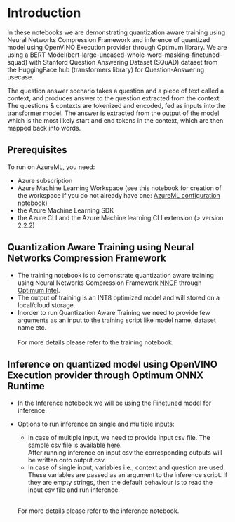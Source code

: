 # Introduction
In these notebooks we are demonstrating quantization aware training using Neural Networks Compression Framework and inference of quantized model using OpenVINO Execution provider through Optimum library.
We are using a BERT Model(bert-large-uncased-whole-word-masking-finetuned-squad) with Stanford Question Answering Dataset (SQuAD) dataset from the HuggingFace hub (transformers library) for Question-Answering usecase.

The question answer scenario takes a question and a piece of text called a context, and produces answer to the question extracted from the context. The questions & contexts are tokenized and encoded, fed as inputs into the transformer model. The answer is extracted from the output of the model which is the most likely start and end tokens in the context, which are then mapped back into words.

## Prerequisites

To run on AzureML, you need:
* Azure subscription
* Azure Machine Learning Workspace (see this notebook for creation of the workspace if you do not already have one: [AzureML configuration notebook](https://github.com/Azure/MachineLearningNotebooks/blob/56e0ebc5acb9614fac51d8b98ede5acee8003820/configuration.ipynb))
* the Azure Machine Learning SDK
* the Azure CLI and the Azure Machine learning CLI extension (> version 2.2.2)


## Quantization Aware Training using Neural Networks Compression Framework 
 - The training notebook is to demonstrate quantization aware training using Neural Networks Compression Framework [NNCF](https://github.com/AlexKoff88/nncf_pytorch/tree/ak/qdq_per_channel) through  
 [Optimum Intel](https://github.com/huggingface/optimum-intel/tree/v1.5.2).  
- The output of training is an INT8 optimized model and will stored on a local/cloud storage.  
- Inorder to run Quantization Aware Training we need to provide few arguments as an input to the training script like model name, dataset name etc.  
  <br/>For more details please refer to the training notebook.

## Inference on quantized model using OpenVINO Execution provider through Optimum ONNX Runtime
- In the Inference notebook we will be using the Finetuned model for inference.    
- Options to run inference on single and multiple inputs:  
  
    - In case of multiple input, we need to provide input csv file. The sample csv file is available [here](https://github.com/intel/nlp-training-and-inference-openvino/blob/v1.1/question-answering-bert-qat/onnxovep_optimum_inference/data/input.csv).  
    After running inference on input csv the corresponding outputs will be written onto output.csv. 
    - In case of single input, variables i.e., context and question are used.
      These variables are passed as an argument to the inference script. If they are empty strings, then the default behaviour is to read the input csv file and run inference.  

  <br/>For more details please refer to the inference notebook.
